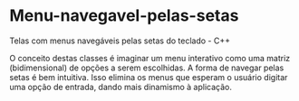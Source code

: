 # Menu-navegavel-pelas-setas
Telas com menus navegáveis pelas setas do teclado - C++

O conceito destas classes é imaginar um menu interativo como uma matriz (bidimensional) de opções a serem escolhidas. A forma de navegar pelas setas é bem intuitiva. Isso elimina os menus que esperam o usuário digitar uma opção de entrada, dando mais dinamismo à aplicação.
